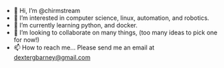 - 👋 Hi, I’m @chirmstream
- 👀 I’m interested in computer science, linux, automation, and robotics.
- 🌱 I’m currently learning python, and docker.
- 💞️ I’m looking to collaborate on many things, (too many ideas to pick one for now!)
- 📫 How to reach me...  Please send me an email at dextergbarney@gmail.com

<!---
chirmstream/chirmstream is a ✨ special ✨ repository because its `README.md` (this file) appears on your GitHub profile.
You can click the Preview link to take a look at your changes.
--->
